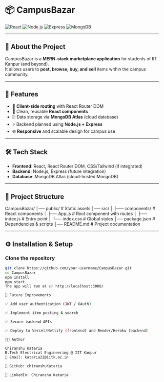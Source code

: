 # 📦 CampusBazar  

![React](https://img.shields.io/badge/Frontend-React-blue?logo=react)
![Node.js](https://img.shields.io/badge/Backend-Node.js-green?logo=node.js)
![Express](https://img.shields.io/badge/Framework-Express-black?logo=express)
![MongoDB](https://img.shields.io/badge/Database-MongoDB-brightgreen?logo=mongodb)

---

## 📖 About the Project
CampusBazar is a **MERN-stack marketplace application** for students of IIT Kanpur (and beyond).  
It allows users to **post, browse, buy, and sell** items within the campus community.  

---

## 🚀 Features
- 🔗 **Client-side routing** with React Router DOM  
- 🎨 Clean, reusable **React components**  
- 🗄️ Data storage via **MongoDB Atlas** (cloud database)  
- ⚡ Backend planned using **Node.js + Express**  
- 🌐 **Responsive** and scalable design for campus use  

---

## 🛠️ Tech Stack
- **Frontend**: React, React Router DOM, CSS/Tailwind (if integrated)  
- **Backend**: Node.js, Express (future integration)  
- **Database**: MongoDB Atlas (cloud-hosted MongoDB)  

---

## 📂 Project Structure

CampusBazar/
│── public/ # Static assets
│── src/
│ ├── components/ # React components
│ ├── App.js # Root component with routes
│ ├── index.js # Entry point
│ └── index.css # Global styles
│── package.json # Dependencies & scripts
│── README.md # Project documentation

---

## ⚙️ Installation & Setup

### Clone the repository
```bash
git clone https://github.com/your-username/CampusBazar.git
cd CampusBazar
npm install
npm start
The app will run at 👉 http://localhost:3000/

📌 Future Improvements

✅ Add user authentication (JWT / OAuth)

✅ Implement item posting & search

✅ Secure backend APIs

✅ Deploy to Vercel/Netlify (frontend) and Render/Heroku (backend)

👨‍💻 Author

Chiranshu Kataria
B.Tech Electrical Engineering @ IIT Kanpur
📧 Email: kataria22@iitk.ac.in

🔗 GitHub: chiranshuKataria

🔗 LinkedIn: Chiranshu Kataria

